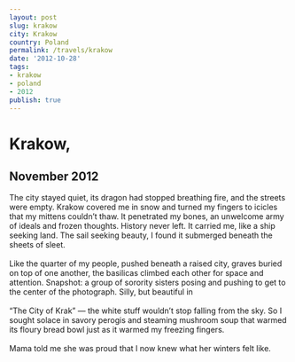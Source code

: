 ```yaml
---
layout: post
slug: krakow
city: Krakow
country: Poland
permalink: /travels/krakow
date: '2012-10-28'
tags:
- krakow
- poland
- 2012
publish: true
---
```


<div class="poem-area">
  <h1>Krakow,</h1>
  <h2>November 2012</h2>

  <p class="poem">
  The city stayed quiet, its dragon had stopped breathing fire, and the streets were empty. Krakow covered me in snow and turned my fingers to icicles that my mittens couldn’t thaw. It penetrated my bones, an unwelcome army of ideals and frozen thoughts. History never left. It carried me, like a ship seeking land. The sail seeking beauty, I found it submerged beneath the sheets of sleet.
  <br><br>
  Like the quarter of my people, pushed beneath a raised city, graves buried on top of one another, the basilicas climbed each other for space and attention. Snapshot: a group of sorority sisters posing and pushing to get to the center of the photograph. Silly, but beautiful in
  <br><br>
  “The City of Krak” — the white stuff wouldn’t stop falling from the sky. So I sought solace in savory perogis and steaming mushroom soup that warmed its floury bread bowl just as it warmed my freezing fingers.
  <br><br>
  Mama told me she was proud that I now knew what her winters felt like.
  </p>
</div>

<div class="img-area">
  <div class="img-one"></div>
  <div class="img-two"></div>
</div>

<script type="text/javascript">
  WebFontConfig = {
    google: { families: [ 'Gravitas+One::latin', 'Source+Serif+Pro::latin' ] }
  };
  (function() {
    var wf = document.createElement('script');
    wf.src = ('https:' == document.location.protocol ? 'https' : 'http') +
      '://ajax.googleapis.com/ajax/libs/webfont/1/webfont.js';
    wf.type = 'text/javascript';
    wf.async = 'true';
    var s = document.getElementsByTagName('script')[0];
    s.parentNode.insertBefore(wf, s);
  })(); </script>